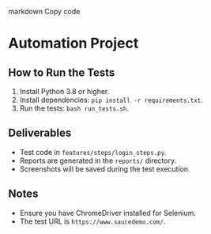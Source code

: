 
markdown
Copy code
# Automation Project

## How to Run the Tests

1. Install Python 3.8 or higher.
2. Install dependencies: `pip install -r requirements.txt`.
3. Run the tests: `bash run_tests.sh`.

## Deliverables

- Test code in `features/steps/login_steps.py`.
- Reports are generated in the `reports/` directory.
- Screenshots will be saved during the test execution.

## Notes
- Ensure you have ChromeDriver installed for Selenium.
- The test URL is `https://www.saucedemo.com/`.